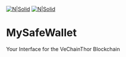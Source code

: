 [![N|Solid](https://safehaven.io/img/bannerMSW.jpg)](https://mysafewallet.io/)        [![N|Solid](https://safehaven.io/img/logo_color.png)](https://safehaven.io/)

# MySafeWallet
Your Interface for the VeChainThor Blockchain
